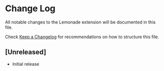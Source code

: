# Change Log

All notable changes to the Lemonade extension will be documented in this file.

Check [Keep a Changelog](http://keepachangelog.com/) for recommendations on how to structure this file.

## [Unreleased]

- Initial release
